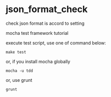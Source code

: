 # json_format_check

check json format is accord to setting 

mocha test framework tutorial


execute test script, use one of command below:

```
make test
```

or, if you install mocha globally 
```
mocha -u tdd 
```

or, use grunt
```
grunt
```

